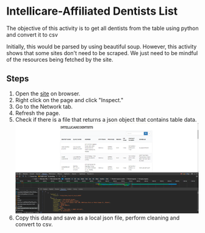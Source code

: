 # Intellicare-Affiliated Dentists List

The objective of this activity is to get all dentists from the table using python and convert it to csv

Initially, this would be parsed by using beautiful soup. However, this activity shows that some sites don't need to be scraped. We just need to be mindful of the resources being fetched by the site.

## Steps

1. Open the [site](http://dnc.com.ph/) on browser.
2. Right click on the page and click "Inspect."
3. Go to the Network tab.
4. Refresh the page.
5. Check if there is a file that returns a json object that contains table data.
![screenshot](./page.png "ss")
6. Copy this data and save as a local json file, perform cleaning and convert to csv.


